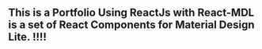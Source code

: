 
## This is a Portfolio Using ReactJs with  React-MDL is a set of React Components for Material Design Lite. !!!!


